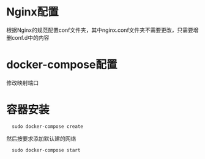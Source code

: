 # Nginx配置

  根据Nginx的规范配置conf文件夹，其中nginx.conf文件夹不需要更改，只需要增删conf.d中的内容

# docker-compose配置

   修改映射端口

# 容器安装

```
  sudo docker-compose create
```

  然后按要求添加默认建的网络

```
  sudo docker-compose start
```
